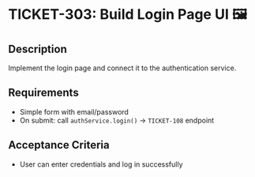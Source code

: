 # TICKET-303: Build Login Page UI 🖼️

## Description
Implement the login page and connect it to the authentication service.

## Requirements
- Simple form with email/password
- On submit: call `authService.login()` → `TICKET-108` endpoint

## Acceptance Criteria
- User can enter credentials and log in successfully 